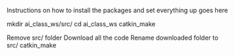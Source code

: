 Instructions on how to install the packages and set everything up goes here

mkdir ai_class_ws/src/
cd ai_class_ws
catkin_make

Remove src/ folder
Download all the code
Rename downloaded folder to src/
catkin_make
